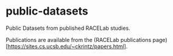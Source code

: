 # public-datasets
Public Datasets from published RACELab studies.

Publications are available from the (RACELab publications page)[https://sites.cs.ucsb.edu/~ckrintz/papers.html].
